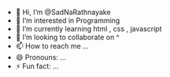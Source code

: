 - 👋 Hi, I’m @SadNaRathnayake
- 👀 I’m interested in Programming
- 🌱 I’m currently learning html , css , javascript
- 💞️ I’m looking to collaborate on ^
- 📫 How to reach me ...
- 😄 Pronouns: ...
- ⚡ Fun fact: ...

<!---
SadNaRathnayake/SadNaRathnayake is a ✨ special ✨ repository because its `README.md` (this file) appears on your GitHub profile.
You can click the Preview link to take a look at your changes.
--->
